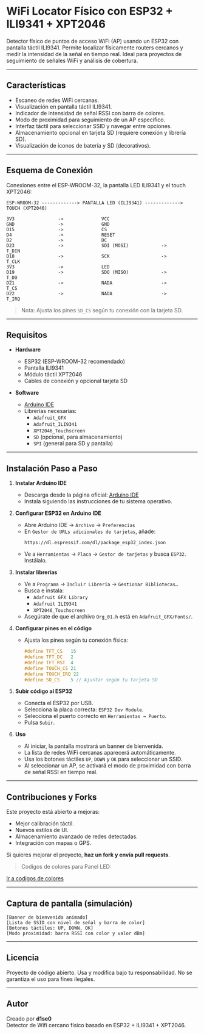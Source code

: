 # WiFi Locator Físico con ESP32 + ILI9341 + XPT2046

Detector físico de puntos de acceso WiFi (AP) usando un ESP32 con pantalla táctil ILI9341. Permite localizar físicamente routers cercanos y medir la intensidad de la señal en tiempo real. Ideal para proyectos de seguimiento de señales WiFi y análisis de cobertura.

---

## Características

- Escaneo de redes WiFi cercanas.
- Visualización en pantalla táctil ILI9341.
- Indicador de intensidad de señal RSSI con barra de colores.
- Modo de proximidad para seguimiento de un AP específico.
- Interfaz táctil para seleccionar SSID y navegar entre opciones.
- Almacenamiento opcional en tarjeta SD (requiere conexión y librería SD).
- Visualización de iconos de batería y SD (decorativos).

---

## Esquema de Conexión

Conexiones entre el ESP-WROOM-32, la pantalla LED ILI9341 y el touch XPT2046:

```
ESP-WROOM-32 -------------> PANTALLA LED (ILI9341) -------------> TOUCH (XPT2046)

3V3                ->              VCC
GND                ->              GND
D15                ->              CS
D4                 ->              RESET
D2                 ->              DC
D23                ->              SDI (MOSI)            ->          T_DIN
D18                ->              SCK                   ->          T_CLK
3V3                ->              LED
D19                ->              SDO (MISO)            ->          T_DO
D21                ->              NADA                  ->          T_CS
D22                ->              NADA                  ->          T_IRQ
```

> Nota: Ajusta los pines `SD_CS` según tu conexión con la tarjeta SD.

---

## Requisitos

- **Hardware**
  - ESP32 (ESP-WROOM-32 recomendado)
  - Pantalla ILI9341
  - Módulo táctil XPT2046
  - Cables de conexión y opcional tarjeta SD

- **Software**
  - [Arduino IDE](https://www.arduino.cc/en/software)
  - Librerías necesarias:
    - `Adafruit_GFX`
    - `Adafruit_ILI9341`
    - `XPT2046_Touchscreen`
    - `SD` (opcional, para almacenamiento)
    - `SPI` (general para SD y pantalla)

---

## Instalación Paso a Paso

1. **Instalar Arduino IDE**
   - Descarga desde la página oficial: [Arduino IDE](https://www.arduino.cc/en/software)
   - Instala siguiendo las instrucciones de tu sistema operativo.

2. **Configurar ESP32 en Arduino IDE**
   - Abre Arduino IDE → `Archivo` → `Preferencias`
   - En `Gestor de URLs adicionales de tarjetas`, añade:
     ```
     https://dl.espressif.com/dl/package_esp32_index.json
     ```
   - Ve a `Herramientas` → `Placa` → `Gestor de tarjetas` y busca `ESP32`. Instálalo.

3. **Instalar librerías**
   - Ve a `Programa` → `Incluir Librería` → `Gestionar Bibliotecas…`
   - Busca e instala:
     - `Adafruit GFX Library`
     - `Adafruit ILI9341`
     - `XPT2046_Touchscreen`
   - Asegúrate de que el archivo `Org_01.h` está en `Adafruit_GFX/Fonts/`.

4. **Configurar pines en el código**
   - Ajusta los pines según tu conexión física:
     ```cpp
     #define TFT_CS   15
     #define TFT_DC   2
     #define TFT_RST  4
     #define TOUCH_CS 21
     #define TOUCH_IRQ 22
     #define SD_CS    5 // Ajustar según tu tarjeta SD
     ```

5. **Subir código al ESP32**
   - Conecta el ESP32 por USB.
   - Selecciona la placa correcta: `ESP32 Dev Module`.
   - Selecciona el puerto correcto en `Herramientas → Puerto`.
   - Pulsa `Subir`.

6. **Uso**
   - Al iniciar, la pantalla mostrará un banner de bienvenida.
   - La lista de redes WiFi cercanas aparecerá automáticamente.
   - Usa los botones táctiles `UP`, `DOWN` y `OK` para seleccionar un SSID.
   - Al seleccionar un AP, se activará el modo de proximidad con barra de señal RSSI en tiempo real.

---

## Contribuciones y Forks

Este proyecto está abierto a mejoras:

- Mejor calibración táctil.
- Nuevos estilos de UI.
- Almacenamiento avanzado de redes detectadas.
- Integración con mapas o GPS.

Si quieres mejorar el proyecto, **haz un fork y envía pull requests**.

> Codigos de colores para Panel LED:

[Ir a codigos de colores](https://gist.github.com/Kongduino/36d152c81bbb1214a2128a2712ecdd18)

---

## Captura de pantalla (simulación)

```
[Banner de bienvenida animado]
[Lista de SSID con nivel de señal y barra de color]
[Botones táctiles: UP, DOWN, OK]
[Modo proximidad: barra RSSI con color y valor dBm]
```

---

## Licencia

Proyecto de código abierto. Usa y modifica bajo tu responsabilidad. No se garantiza el uso para fines ilegales.

---

## Autor

Creado por **d1se0**  
Detector de Wifi cercano físico basado en ESP32 + ILI9341 + XPT2046.
